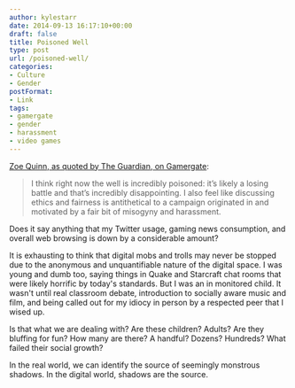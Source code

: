 ```yaml
---
author: kylestarr
date: 2014-09-13 16:17:10+00:00
draft: false
title: Poisoned Well
type: post
url: /poisoned-well/
categories:
- Culture
- Gender
postFormat:
- Link
tags:
- gamergate
- gender
- harassment
- video games
---
```


[Zoe Quinn, as quoted by The Guardian, on Gamergate](http://www.theguardian.com/technology/2014/sep/12/zoe-quinn-gamergate-online-hate-mobs-depression-quest):


<blockquote>I think right now the well is incredibly poisoned: it’s likely a losing battle and that’s incredibly disappointing. I also feel like discussing ethics and fairness is antithetical to a campaign originated in and motivated by a fair bit of misogyny and harassment.</blockquote>


Does it say anything that my Twitter usage, gaming news consumption, and overall web browsing is down by a considerable amount? 

It is exhausting to think that digital mobs and trolls may never be stopped due to the anonymous and unquantifiable nature of the digital space. I was young and dumb too, saying things in Quake and Starcraft chat rooms that were likely horrific by today's standards. But I was an in monitored child. It wasn't until real classroom debate, introduction to socially aware music and film, and being called out for my idiocy in person by a respected peer that I wised up. 

Is that what we are dealing with? Are these children? Adults? Are they bluffing for fun? How many are there? A handful? Dozens? Hundreds? What failed their social growth?

In the real world, we can identify the source of seemingly monstrous shadows. In the digital world, shadows are the source.
